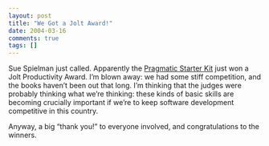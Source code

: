```yaml
---
layout: post
title: "We Got a Jolt Award!"
date: 2004-03-16
comments: true
tags: []
---
```


Sue Spielman just called. Apparently the <a
href="http://www.pragmaticprogrammer.com/starter_kit/">Pragmatic
Starter Kit</a> just won a Jolt Productivity Award. I’m blown away: we
had some stiff competition, and the books haven’t been out that
long. I’m thinking that the judges were probably thinking what we’re
thinking: these kinds of basic skills are becoming crucially important
if we’re to keep software development competitive in this country.


Anyway, a big “thank you!” to everyone involved, and congratulations
to the winners.

